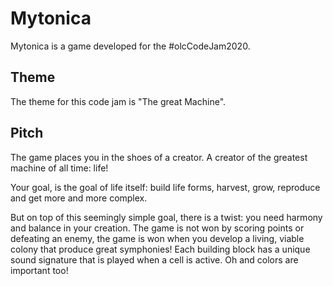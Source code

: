 # Mytonica
Mytonica is a game developed for the #olcCodeJam2020.

## Theme

The theme for this code jam is "The great Machine".

## Pitch

The game places you in the shoes of a creator. A creator of the greatest machine of all time: life!

Your goal, is the goal of life itself: build life forms, harvest, grow, reproduce and get more and more complex.

But on top of this seemingly simple goal, there is a twist: you need harmony and balance in your creation. The game is not won by scoring points or defeating an enemy, the game is won when you develop a living, viable colony that produce great symphonies! Each building block has a unique sound signature that is played when a cell is active.
Oh and colors are important too!
